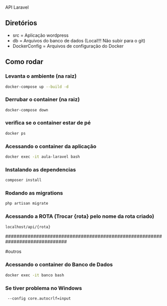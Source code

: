  API Laravel

## Diretórios

- src = Aplicação wordpress
- db = Arquivos do banco de dados (Local!!! Não subir para o git)
- DockerConfig = Arquivos de configuração do Docker

## Como rodar

### Levanta o ambiente (na raiz)

```bash
docker-compose up --build -d
```

### Derrubar o container (na raiz)

```bash
docker-compose down 
```

### verifica se o container estar de pé 

```bash
docker ps
```

### Acessando o container da aplicação

```bash
docker exec -it aula-laravel bash
```

### Instalando as dependencias

```bash
composer install
```

### Rodando as migrations

```bash
php artisan migrate
```

### Acessando a ROTA (Trocar {rota} pelo nome da rota criado)

```bash
localhost/api/{rota}
```



##############################################################################

#outros

### Acessando o container do Banco de Dados

```bash
docker exec -it banco bash
```

### Se tiver problema no Windows

```
 --config core.autocrlf=input
```
